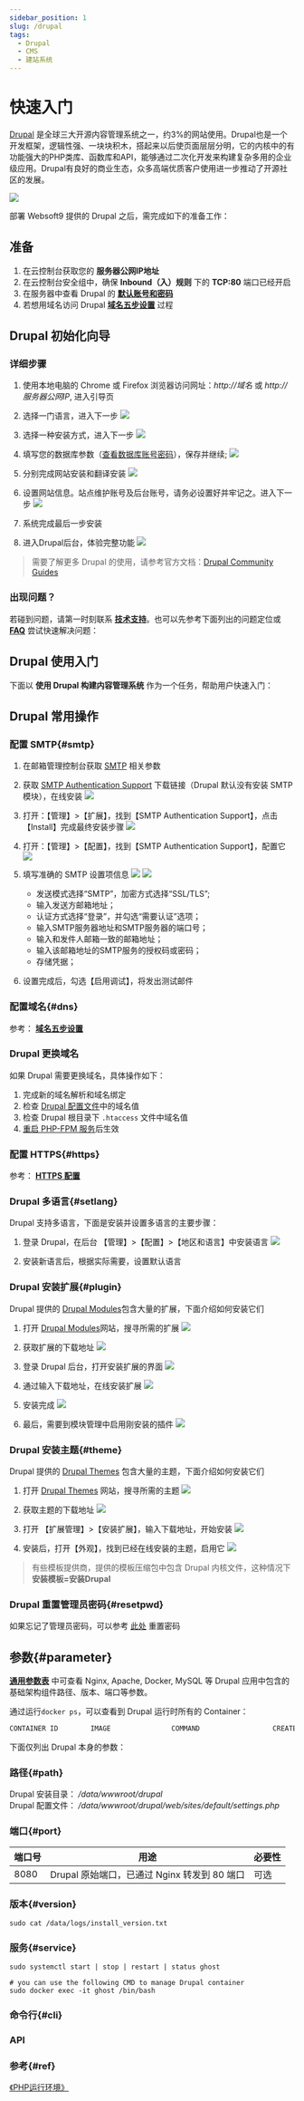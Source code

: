 ```yaml
---
sidebar_position: 1
slug: /drupal
tags:
  - Drupal
  - CMS
  - 建站系统
---
```


# 快速入门

[Drupal](https://www.drupal.org) 是全球三大开源内容管理系统之一，约3%的网站使用。Drupal也是一个开发框架，逻辑性强、一块块积木，搭起来以后使页面层层分明，它的内核中的有功能强大的PHP类库、函数库和API，能够通过二次化开发来构建复杂多用的企业级应用。Drupal有良好的商业生态，众多高端优质客户使用进一步推动了开源社区的发展。

![](https://libs.websoft9.com/Websoft9/DocsPicture/zh/drupal/drupal-gui-websoft9.png)


部署 Websoft9 提供的 Drupal 之后，需完成如下的准备工作：

## 准备

1. 在云控制台获取您的 **服务器公网IP地址** 
2. 在云控制台安全组中，确保 **Inbound（入）规则** 下的 **TCP:80** 端口已经开启
3. 在服务器中查看 Drupal 的 **[默认账号和密码](./setup/credentials#getpw)**  
4. 若想用域名访问  Drupal **[域名五步设置](./dns#domain)** 过程


## Drupal 初始化向导

### 详细步骤

1. 使用本地电脑的 Chrome 或 Firefox 浏览器访问网址：*http://域名* 或 *http://服务器公网IP*, 进入引导页

2.  选择一门语言，进入下一步
    ![](https://libs.websoft9.com/Websoft9/DocsPicture/zh/drupal/drupal-install001-websoft9.png)

3.  选择一种安装方式，进入下一步
    ![](https://libs.websoft9.com/Websoft9/DocsPicture/zh/drupal/drupal-install002-websoft9.png)

4.  填写您的数据库参数（[查看数据库账号密码](./setup/credentials#getpw)），保存并继续;
    ![](https://libs.websoft9.com/Websoft9/DocsPicture/zh/drupal/drupal-install003-websoft9.png)

5.  分别完成网站安装和翻译安装
    ![](https://libs.websoft9.com/Websoft9/DocsPicture/zh/drupal/drupal-install004-websoft9.png)

6.  设置网站信息。站点维护账号及后台账号，请务必设置好并牢记之。进入下一步
    ![](https://libs.websoft9.com/Websoft9/DocsPicture/zh/drupal/drupal-install005-websoft9.png)

7.  系统完成最后一步安装

8.  进入Drupal后台，体验完整功能
    ![](https://libs.websoft9.com/Websoft9/DocsPicture/zh/drupal/drupal-backend-websoft9.png)

> 需要了解更多 Drupal 的使用，请参考官方文档：[Drupal Community Guides](https://www.drupal.org/documentation)

### 出现问题？

若碰到问题，请第一时刻联系 **[技术支持](./helpdesk)**。也可以先参考下面列出的问题定位或  **[FAQ](./faq#setup)** 尝试快速解决问题：


## Drupal 使用入门

下面以 **使用 Drupal 构建内容管理系统** 作为一个任务，帮助用户快速入门：


## Drupal 常用操作

### 配置 SMTP{#smtp}

1. 在邮箱管理控制台获取 [SMTP](./automation/smtp) 相关参数

2. 获取 [SMTP Authentication Support](https://www.drupal.org/project/smtp) 下载链接（Drupal 默认没有安装 SMTP 模块），在线安装
   ![](https://libs.websoft9.com/Websoft9/DocsPicture/zh/drupal/drupal-installsmtp-websoft9.png)

3. 打开：【管理】>【扩展】，找到【SMTP Authentication Support】，点击【Install】完成最终安装步骤
   ![](https://libs.websoft9.com/Websoft9/DocsPicture/zh/drupal/drupal-installsmtp002-websoft9.png)

4. 打开：【管理】>【配置】，找到【SMTP Authentication Support】，配置它
   ![](https://libs.websoft9.com/Websoft9/DocsPicture/zh/drupal/drupal-setsmtp-websoft9.png)

5. 填写准确的 SMTP 设置项信息
   ![](https://libs.websoft9.com/Websoft9/DocsPicture/zh/drupal/drupal-smtp-4-websoft9.png)
   ![](https://libs.websoft9.com/Websoft9/DocsPicture/zh/drupal/drupal-smtp-5-websoft9.png)

    * 发送模式选择“SMTP”，加密方式选择“SSL/TLS”;
    * 输入发送方邮箱地址；
    * 认证方式选择“登录”，并勾选“需要认证”选项；
    * 输入SMTP服务器地址和SMTP服务器的端口号；
    * 输入和发件人邮箱一致的邮箱地址；
    * 输入该邮箱地址的SMTP服务的授权码或密码；
    * 存储凭据；

6. 设置完成后，勾选【启用调试】，将发出测试邮件
     

### 配置域名{#dns}

参考： **[域名五步设置](./dns#domain)** 

### Drupal 更换域名

如果 Drupal 需要更换域名，具体操作如下：

1. 完成新的域名解析和域名绑定
2. 检查 [Drupal 配置文件](#path)中的域名值
3. 检查 Drupal 根目录下 `.htaccess` 文件中域名值
4. [重启 PHP-FPM 服务](./setup/parameter#service)后生效

### 配置 HTTPS{#https}

参考： **[HTTPS 配置](./dns#https)**

### Drupal 多语言{#setlang}

Drupal 支持多语言，下面是安装并设置多语言的主要步骤：

1. 登录 Drupal，在后台 【管理】>【配置】>【地区和语言】中安装语言
  ![](https://libs.websoft9.com/Websoft9/DocsPicture/zh/drupal/drupal-addlanguage-websoft9.png)

2. 安装新语言后，根据实际需要，设置默认语言

### Drupal 安装扩展{#plugin}

Drupal 提供的 [Drupal Modules](https://www.drupal.org/project/project_module)包含大量的扩展，下面介绍如何安装它们

1. 打开 [Drupal Modules](https://www.drupal.org/project/project_module)网站，搜寻所需的扩展
   ![](https://libs.websoft9.com/Websoft9/DocsPicture/en/drupal/drupal-searchformodule-websoft9.png)

2. 获取扩展的下载地址
   ![](https://libs.websoft9.com/Websoft9/DocsPicture/en/drupal/drupal-dlmodule-websoft9.png)

3. 登录 Drupal 后台，打开安装扩展的界面
   ![](https://libs.websoft9.com/Websoft9/DocsPicture/en/drupal/drupal-extend-websoft9.png)

4. 通过输入下载地址，在线安装扩展
   ![](https://libs.websoft9.com/Websoft9/DocsPicture/zh/drupal/drupal-installsmtp-websoft9.png)

5. 安装完成
   ![](https://libs.websoft9.com/Websoft9/DocsPicture/en/drupal/drupal-moduleinstalled-websoft9.png)

6. 最后，需要到模块管理中启用刚安装的插件
   ![](https://libs.websoft9.com/Websoft9/DocsPicture/zh/drupal/drupal-enablemodule-websoft9.png)

### Drupal 安装主题{#theme}

Drupal 提供的 [Drupal Themes](https://www.drupal.org/project/project_theme) 包含大量的主题，下面介绍如何安装它们

1. 打开 [Drupal Themes](https://www.drupal.org/project/project_theme) 网站，搜寻所需的主题
   ![](https://libs.websoft9.com/Websoft9/DocsPicture/zh/drupal/drupal-searchthemes-websoft9.png)

2. 获取主题的下载地址
   ![](https://libs.websoft9.com/Websoft9/DocsPicture/zh/drupal/drupal-themesurl-websoft9.png)

3. 打开 【扩展管理】>【安装扩展】，输入下载地址，开始安装
   ![](https://libs.websoft9.com/Websoft9/DocsPicture/zh/drupal/drupal-installsmtp-websoft9.png)

4. 安装后，打开【外观】，找到已经在线安装的主题，启用它
   ![](https://libs.websoft9.com/Websoft9/DocsPicture/zh/drupal/drupal-themeenable-websoft9.png)

> 有些模板提供商，提供的模板压缩包中包含 Drupal 内核文件，这种情况下 **安装模板=安装Drupal**

### Drupal 重置管理员密码{#resetpwd}

如果忘记了管理员密码，可以参考 [此处](https://www.drupal.org/node/44164) 重置密码


## 参数{#parameter}

**[通用参数表](../setup/parameter)** 中可查看 Nginx, Apache, Docker, MySQL 等 Drupal 应用中包含的基础架构组件路径、版本、端口等参数。 

通过运行`docker ps`，可以查看到 Drupal 运行时所有的 Container：

```bash
CONTAINER ID        IMAGE               COMMAND                  CREATED             STATUS              PORTS                                NAMES
```


下面仅列出 Drupal 本身的参数：

### 路径{#path}

Drupal 安装目录： */data/wwwroot/drupal*  
Drupal 配置文件： */data/wwwroot/drupal/web/sites/default/settings.php*  


### 端口{#port}

| 端口号 | 用途                                          | 必要性 |
| ------ | --------------------------------------------- | ------ |
| 8080   | Drupal 原始端口，已通过 Nginx 转发到 80 端口 | 可选   |


### 版本{#version}

```shell
sudo cat /data/logs/install_version.txt
```

### 服务{#service}

```shell
sudo systemctl start | stop | restart | status ghost

# you can use the following CMD to manage Drupal container
sudo docker exec -it ghost /bin/bash
```

### 命令行{#cli}

### API

### 参考{#ref}

 [《PHP运行环境》](./runtime/php) 
